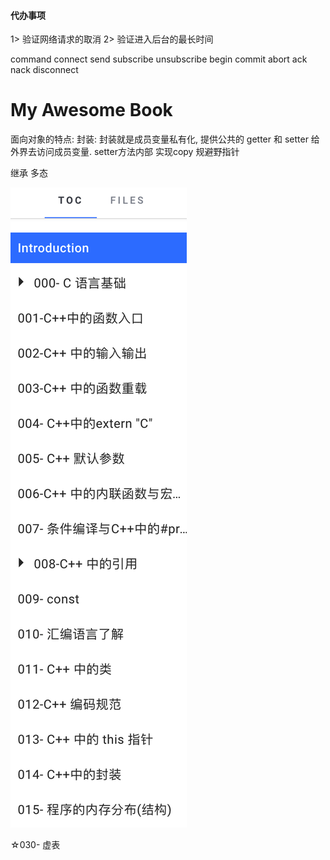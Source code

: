 #### 代办事项
1> 验证网络请求的取消
2> 验证进入后台的最长时间



command
connect 
send 
subscribe
unsubscribe
begin
commit
abort
ack
nack
disconnect









# My Awesome Book


面向对象的特点:
封装: 
封装就是成员变量私有化, 提供公共的 getter 和 setter 给外界去访问成员变量. setter方法内部 实现copy 规避野指针



继承
多态



![](/assets/Snip20190122_4.png)


☆030- 虚表



